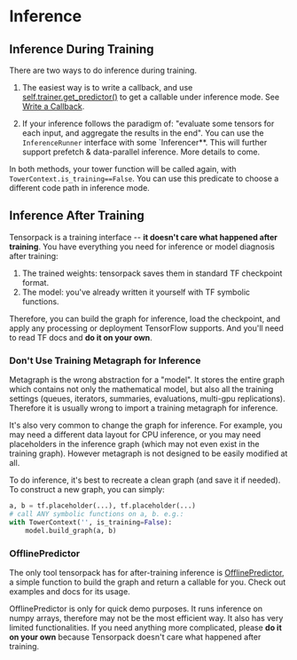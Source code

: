 
# Inference

## Inference During Training

There are two ways to do inference during training.

1. The easiest way is to write a callback, and use
  [self.trainer.get_predictor()](../modules/modules/train.html#tensorpack.train.TowerTrainer.get_predictor)
	to get a callable under inference mode.
	See [Write a Callback](extend/callback.html).

2. If your inference follows the paradigm of:
	"evaluate some tensors for each input, and aggregate the results in the end".
	You can use the `InferenceRunner` interface with some `Inferencer**.
	This will further support prefetch & data-parallel inference.
	More details to come.

In both methods, your tower function will be called again, with `TowerContext.is_training==False`.
You can use this predicate to choose a different code path in inference mode.

## Inference After Training

Tensorpack is a training interface -- __it doesn't care what happened after training__.
You have everything you need for inference or model diagnosis after
training:
1. The trained weights: tensorpack saves them in standard TF checkpoint format.
2. The model: you've already written it yourself with TF symbolic functions.

Therefore, you can build the graph for inference, load the checkpoint, and apply
any processing or deployment TensorFlow supports.
And you'll need to read TF docs and __do it on your own__.

### Don't Use Training Metagraph for Inference

Metagraph is the wrong abstraction for a "model". 
It stores the entire graph which contains not only the mathematical model, but also all the
training settings (queues, iterators, summaries, evaluations, multi-gpu replications).
Therefore it is usually wrong to import a training metagraph for inference.

It's also very common to change the graph for inference.
For example, you may need a different data layout for CPU inference,
or you may need placeholders in the inference graph (which may not even exist in
the training graph). However metagraph is not designed to be easily modified at all.

To do inference, it's best to recreate a clean graph (and save it if needed).
To construct a new graph, you can simply:
```python
a, b = tf.placeholder(...), tf.placeholder(...)
# call ANY symbolic functions on a, b. e.g.:
with TowerContext('', is_training=False):
	model.build_graph(a, b)
```

### OfflinePredictor
The only tool tensorpack has for after-training inference is [OfflinePredictor](../modules/predict.html#tensorpack.predict.OfflinePredictor),
a simple function to build the graph and return a callable for you.
Check out examples and docs for its usage.


OfflinePredictor is only for quick demo purposes.
It runs inference on numpy arrays, therefore may not be the most efficient way.
It also has very limited functionalities.
If you need anything more complicated, please __do it on your own__ because Tensorpack
doesn't care what happened after training.
